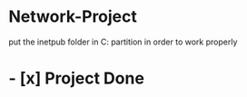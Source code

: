 # Network-Project

put the inetpub folder in C: partition in order to work properly

# - [x] Project Done 
